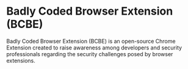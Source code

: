 # Badly Coded Browser Extension (BCBE)
Badly Coded Browser Extension (BCBE) is an open-source Chrome Extension created to raise awareness among developers and security professionals regarding the security challenges posed by browser extensions.

